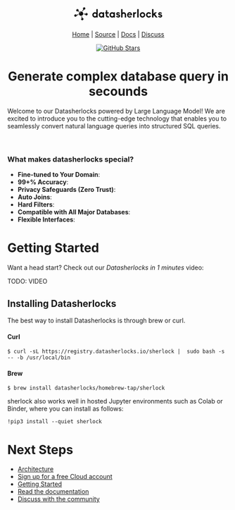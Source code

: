 <p align="center">
  <a href="https://datasherlocks.io">
    <svg width="200" height="60" viewBox="0 0 369.5483870967742 76.26277408102382" class="css-1j8o68f"><defs id="SvgjsDefs1197"></defs><g id="SvgjsG1198" transform="matrix(0.6642929003676,0,0,0.6642929003676,-4.98884110084341,15.91640625702075)" fill="#111111"><path xmlns="http://www.w3.org/2000/svg" d="M64.427,49.68c0-7.638-6.192-13.83-13.83-13.83s-13.83,6.192-13.83,13.83c0,7.638,6.192,13.83,13.83,13.83  S64.427,57.318,64.427,49.68z M48.361,41.848c-2.372,1.271-4.085,3.133-5.158,4.575c-0.407,0.547-1.273,0.165-1.14-0.503  c0.817-4.081,3.712-5.111,5.949-5.269C48.695,40.603,48.964,41.525,48.361,41.848z M39.273,36.327l-5.169-4.885  c0.602-1.094,0.975-2.332,0.975-3.669c0-4.235-3.43-7.665-7.666-7.665s-7.672,3.428-7.672,7.665s3.435,7.668,7.672,7.668  c1.493,0,2.875-0.445,4.054-1.183l5.162,4.88C37.408,38.106,38.289,37.161,39.273,36.327z M26.943,23.318  c-1.745,0.935-3.004,2.304-3.793,3.365c-0.299,0.402-0.937,0.121-0.838-0.37c0.601-3.001,2.73-3.759,4.375-3.875  C27.188,22.402,27.386,23.08,26.943,23.318z M61.138,35.716l6.869-11.559c0.676,0.193,1.378,0.333,2.114,0.333  c4.244,0,7.674-3.432,7.674-7.668c0-4.235-3.43-7.664-7.674-7.664c-4.236,0-7.665,3.428-7.665,7.664c0,2.103,0.848,4.003,2.219,5.39  l-6.847,11.527C59.004,34.271,60.114,34.937,61.138,35.716z M65.302,15.11c0.601-3.001,2.73-3.759,4.375-3.875  c0.502-0.036,0.7,0.642,0.256,0.88c-1.745,0.935-3.004,2.304-3.793,3.365C65.841,15.882,65.203,15.601,65.302,15.11z M84.828,45.393  c-3.298,0-6.091,2.096-7.175,5.017l-9.543-0.942c0,0.072,0.011,0.141,0.011,0.212c0,1.244-0.137,2.459-0.385,3.632l9.539,0.942  c0.577,3.66,3.728,6.466,7.552,6.466c4.235,0,7.663-3.428,7.663-7.663C92.49,48.825,89.062,45.393,84.828,45.393z M84.457,48.342  c-1.745,0.935-3.004,2.304-3.793,3.365c-0.299,0.402-0.937,0.121-0.838-0.37c0.601-3.001,2.73-3.759,4.375-3.875  C84.703,47.427,84.901,48.104,84.457,48.342z M58.493,75.538l-2.134-9.323c-1.204,0.419-2.457,0.72-3.764,0.87l2.137,9.324  c-2.45,1.282-4.141,3.815-4.141,6.773c0,4.235,3.428,7.661,7.672,7.661c4.235,0,7.663-3.428,7.663-7.661  C65.931,79.025,62.619,75.66,58.493,75.538z M57.44,78.943c-1.745,0.935-3.004,2.304-3.793,3.365  c-0.299,0.402-0.937,0.121-0.838-0.37c0.601-3.001,2.73-3.759,4.375-3.875C57.686,78.027,57.884,78.705,57.44,78.943z   M33.469,53.381l-11.879,3.98c-1.371-2.094-3.73-3.482-6.415-3.482c-4.236,0-7.665,3.43-7.665,7.665c0,4.24,3.428,7.67,7.665,7.67  c4.233,0,7.67-3.43,7.67-7.67c0-0.177-0.038-0.34-0.052-0.514l11.917-3.99C34.172,55.88,33.745,54.659,33.469,53.381z   M14.773,57.314c-1.745,0.935-3.004,2.304-3.793,3.365c-0.299,0.402-0.937,0.121-0.838-0.37c0.601-3.001,2.73-3.759,4.375-3.875  C15.019,56.398,15.217,57.076,14.773,57.314z"></path></g><g id="SvgjsG1199" transform="matrix(2.382698153788443,0,0,2.382698153788443,74.42741929803076,17.324046548987255)" fill="#111111"><path d="M5.44 20.18 c-1.26 0 -2.46 -0.48 -3.38 -1.38 c-0.9 -0.92 -1.4 -2.12 -1.4 -3.38 s0.5 -2.46 1.4 -3.38 c0.9 -0.9 2.1 -1.38 3.38 -1.38 c0.84 0 1.6 0.3 2.26 0.9 l0.1 0.08 l0 -6.32 l2.42 0 l0 14.68 l-2.42 0 l0 -0.72 l-0.1 0.1 c-0.72 0.7 -1.54 0.8 -2.26 0.8 z M5.44 13 c-1.28 0 -2.36 1.12 -2.36 2.42 c0 1.32 1.08 2.42 2.36 2.42 s2.36 -1.1 2.36 -2.42 c0 -1.3 -1.08 -2.42 -2.36 -2.42 z M16.72 20.18 c-1.26 0 -2.46 -0.48 -3.38 -1.38 c-0.9 -0.92 -1.4 -2.12 -1.4 -3.38 s0.5 -2.46 1.4 -3.38 c0.9 -0.9 2.1 -1.38 3.38 -1.38 c0.84 0 1.6 0.3 2.26 0.9 l0.1 0.08 l0 -0.8 l2.42 0 l0 9.16 l-2.42 0 l0 -0.72 l-0.1 0.1 c-0.72 0.7 -1.54 0.8 -2.26 0.8 z M16.72 13 c-1.28 0 -2.36 1.12 -2.36 2.42 c0 1.32 1.08 2.42 2.36 2.42 s2.36 -1.1 2.36 -2.42 c0 -1.3 -1.08 -2.42 -2.36 -2.42 z M30.259999999999998 20 l-2.4 0 c-0.88 0 -1.7 -0.34 -2.3 -0.94 c-0.62 -0.62 -0.94 -1.42 -0.94 -2.3 l0 -3.8 l-1.28 0 l0 -2.06 l1.28 0 l0 -3.6 l2.38 0 l0 3.6 l2.66 0 l0 2.06 l-2.66 0 l0 3.76 c0 0.5 0.44 0.96 0.88 0.96 l1.74 0 z M35.739999999999995 20.18 c-1.26 0 -2.46 -0.48 -3.38 -1.38 c-0.9 -0.92 -1.4 -2.12 -1.4 -3.38 s0.5 -2.46 1.4 -3.38 c0.9 -0.9 2.1 -1.38 3.38 -1.38 c0.84 0 1.6 0.3 2.26 0.9 l0.1 0.08 l0 -0.8 l2.42 0 l0 9.16 l-2.42 0 l0 -0.72 l-0.1 0.1 c-0.72 0.7 -1.54 0.8 -2.26 0.8 z M35.739999999999995 13 c-1.28 0 -2.36 1.12 -2.36 2.42 c0 1.32 1.08 2.42 2.36 2.42 s2.36 -1.1 2.36 -2.42 c0 -1.3 -1.08 -2.42 -2.36 -2.42 z M46.379999999999995 20.08 c-0.28 0 -0.58 -0.04 -0.94 -0.1 c-1 -0.2 -1.94 -0.64 -2.68 -1.3 l-0.3 -0.24 l1.5 -1.66 l0.28 0.26 c0.88 0.74 1.6 0.88 2.06 0.88 c0.34 0 0.58 -0.04 0.82 -0.16 c0.3 -0.12 0.44 -0.32 0.44 -0.6 c0 -0.24 -0.14 -0.54 -1.32 -0.74 c-1.08 -0.22 -1.76 -0.44 -2.08 -0.62 c-0.42 -0.24 -0.76 -0.56 -1 -0.96 s-0.36 -0.84 -0.36 -1.34 c0 -0.52 0.16 -1.02 0.48 -1.48 c0.26 -0.38 0.64 -0.68 1.2 -0.96 c0.46 -0.22 0.98 -0.32 1.6 -0.32 c0.22 0 0.44 0.02 0.64 0.04 c0.88 0.14 1.76 0.52 2.48 1.08 l0.3 0.24 l-1.42 1.64 l-0.28 -0.22 c-0.7 -0.56 -1.3 -0.66 -1.66 -0.66 c-0.26 0 -0.5 0.04 -0.72 0.14 c-0.26 0.14 -0.4 0.36 -0.4 0.5 c0 0.28 0.2 0.48 1.24 0.72 c1.36 0.32 1.8 0.48 2.08 0.6 c0.56 0.32 0.8 0.58 1 0.84 c0.3 0.42 0.44 0.94 0.44 1.5 c0 0.58 -0.16 1.1 -0.46 1.52 s-0.7 0.78 -1.28 1.06 c-0.46 0.22 -1.06 0.34 -1.66 0.34 z M60.31999999999999 20 l-2.52 0 l0 -4.9 c0 -1.08 -0.86 -1.92 -1.94 -1.92 c-1.04 0 -1.94 0.86 -1.94 1.92 l0 4.9 l-2.5 0 l0 -14.68 l2.5 0 l0 6.18 c0.62 -0.62 1.28 -0.84 1.94 -0.84 c1.2 0 2.32 0.46 3.16 1.28 c0.84 0.86 1.3 1.98 1.3 3.16 l0 4.9 z M66.38 20.22 l-0.02 0 c-0.58 0 -1.18 -0.14 -1.74 -0.4 c-0.52 -0.22 -1 -0.58 -1.44 -1.04 c-0.7 -0.76 -1.12 -1.76 -1.22 -2.8 c-0.02 -0.18 -0.04 -0.36 -0.04 -0.56 c0 -0.4 0.06 -0.82 0.16 -1.24 c0.18 -0.8 0.56 -1.54 1.1 -2.1 c0.4 -0.44 0.86 -0.78 1.44 -1.06 c0.54 -0.26 1.14 -0.38 1.76 -0.38 c0.64 0 1.22 0.12 1.76 0.38 c0.6 0.28 1.08 0.64 1.44 1.06 c0.52 0.56 0.92 1.28 1.12 2.1 c0.1 0.38 0.14 0.78 0.14 1.24 l0 0.46 l-6.72 0 l0.02 0.14 c0.26 1.24 1.2 2.14 2.24 2.14 l0.02 0 c0.58 -0.04 1.22 -0.4 1.6 -0.72 l0.22 -0.18 l1.66 1.44 l-0.3 0.26 c-0.22 0.2 -0.5 0.44 -0.8 0.6 l-0.02 0 c-0.72 0.42 -1.5 0.64 -2.38 0.66 z M66.38 12.719999999999999 c-0.78 0 -1.56 0.54 -1.98 1.38 l-0.08 0.16 l4.14 0 l-0.08 -0.16 c-0.46 -0.86 -1.22 -1.38 -2 -1.38 z M75.09999999999998 20 l-2.52 0 l0 -9.16 l2.52 0 l0 0.74 c0.72 -0.72 1.8 -0.96 2.52 -0.96 l0.6 0 l-0.6 2.5 l-0.38 0 c-1.18 0 -2.14 0.92 -2.14 2.02 l0 4.86 z M82.41999999999999 20 l-2.6 0 l0 -14.68 l2.6 0 l0 14.68 z M89.17999999999998 20.22 c-1.24 0 -2.46 -0.5 -3.4 -1.4 c-0.9 -0.94 -1.4 -2.16 -1.4 -3.4 c0 -1.26 0.5 -2.48 1.4 -3.4 c0.92 -0.88 2.12 -1.38 3.4 -1.38 c1.32 0 2.52 0.5 3.38 1.38 c0.92 0.92 1.42 2.12 1.42 3.4 s-0.5 2.48 -1.42 3.4 c-0.9 0.9 -2.1 1.4 -3.38 1.4 z M89.17999999999998 12.92 c-1.34 0 -2.44 1.12 -2.44 2.5 s1.1 2.5 2.44 2.5 c1.36 0 2.46 -1.12 2.46 -2.5 s-1.1 -2.5 -2.46 -2.5 z M100.11999999999998 20.2 c-1.28 0 -2.48 -0.5 -3.38 -1.38 l-0.02 -0.02 c-0.88 -0.9 -1.38 -2.1 -1.38 -3.38 s0.5 -2.5 1.38 -3.4 c0.9 -0.88 2.1 -1.38 3.4 -1.38 c1.32 0 2.52 0.48 3.38 1.38 c0.2 0.2 0.36 0.38 0.5 0.56 l0.24 0.36 l-1.96 1.46 l-0.28 -0.38 c-0.48 -0.64 -1.18 -1.04 -1.88 -1.04 c-1.26 0 -2.34 1.12 -2.34 2.44 s1.08 2.44 2.34 2.44 c0.7 0 1.4 -0.4 1.88 -1.08 l0.26 -0.36 l2.04 1.46 l-0.3 0.38 c-0.04 0.06 -0.1 0.12 -0.16 0.18 c-0.1 0.12 -0.22 0.26 -0.34 0.38 c-0.88 0.88 -2.08 1.38 -3.38 1.38 z M115.65999999999998 20 l-3.12 0 l-3.18 -4.06 l-0.82 0.84 l0 3.22 l-2.6 0 l0 -14.68 l2.6 0 l0 7.94 l2.52 -2.42 l3.54 0 l-3.44 3.28 z M120.45999999999998 20.08 c-0.28 0 -0.58 -0.04 -0.94 -0.1 c-1 -0.2 -1.94 -0.64 -2.68 -1.3 l-0.3 -0.24 l1.5 -1.66 l0.28 0.26 c0.88 0.74 1.6 0.88 2.06 0.88 c0.34 0 0.58 -0.04 0.82 -0.16 c0.3 -0.12 0.44 -0.32 0.44 -0.6 c0 -0.24 -0.14 -0.54 -1.32 -0.74 c-1.08 -0.22 -1.76 -0.44 -2.08 -0.62 c-0.42 -0.24 -0.76 -0.56 -1 -0.96 s-0.36 -0.84 -0.36 -1.34 c0 -0.52 0.16 -1.02 0.48 -1.48 c0.26 -0.38 0.64 -0.68 1.2 -0.96 c0.46 -0.22 0.98 -0.32 1.6 -0.32 c0.22 0 0.44 0.02 0.64 0.04 c0.88 0.14 1.76 0.52 2.48 1.08 l0.3 0.24 l-1.42 1.64 l-0.28 -0.22 c-0.7 -0.56 -1.3 -0.66 -1.66 -0.66 c-0.26 0 -0.5 0.04 -0.72 0.14 c-0.26 0.14 -0.4 0.36 -0.4 0.5 c0 0.28 0.2 0.48 1.24 0.72 c1.36 0.32 1.8 0.48 2.08 0.6 c0.56 0.32 0.8 0.58 1 0.84 c0.3 0.42 0.44 0.94 0.44 1.5 c0 0.58 -0.16 1.1 -0.46 1.52 s-0.7 0.78 -1.28 1.06 c-0.46 0.22 -1.06 0.34 -1.66 0.34 z"></path></g></svg>
  </a>
</p>
<p align="center">
  <a href="https://datasherlocks.io">Home</a> |
  <a href="https://github.com/datasherlocks/datasherlocks">Source</a> |
  <a href="https://datasherlocks.io/docs">Docs</a> |
  <a href="https://forum.datasherlocks.io">Discuss</a>
</p>
<p align='center'>
  <a href="https://github.com/datapane/datapane/">
      <img src="https://img.shields.io/github/stars/datasherlocks/datasherlocks?style=social" alt="GitHub Stars" />
  </a>
</p>

<p align='center'>
  <h1 align='center'> Generate complex database query in secounds</h1>
</p>
Welcome to our Datasherlocks powered by Large Language Model! We are excited to introduce you to the cutting-edge technology that enables you to seamlessly convert natural language queries into structured SQL queries.
<br>
<br>
<br>

<p align="center">
  <a href="https://datasherlocks.io">
    
  </a>
</p>

### What makes datasherlocks special?

-   **Fine-tuned to Your Domain**:
-   **99+% Accuracy**:
-   **Privacy Safeguards (Zero Trust)**:
-   **Auto Joins**:
-   **Hard Filters**:
-   **Compatible with All Major Databases**:
-   **Flexible Interfaces**: 

# Getting Started

Want a head start? Check out our _Datasherlocks in 1 minutes_ video:

TODO: VIDEO

## Installing Datasherlocks

The best way to install Datasherlocks is through brew or curl.

#### Curl

```
$ curl -sL https://registry.datasherlocks.io/sherlock |  sudo bash -s -- -b /usr/local/bin
```

#### Brew

```
$ brew install datasherlocks/homebrew-tap/sherlock
```

sherlock also works well in hosted Jupyter environments such as Colab or Binder, where you can install as follows:

```
!pip3 install --quiet sherlock
```

# Next Steps

-   [Architecture](https://datasherlocks.io/docs/arch)
-   [Sign up for a free Cloud account](https://datasherlocks.io/auth/sign-up)
-   [Getting Started](https://datasherlocks.io/docs/getting-started)
-   [Read the documentation](https://datasherlocks.io/docs)
-   [Discuss with the community](https://forum.datasherlocks.io)
